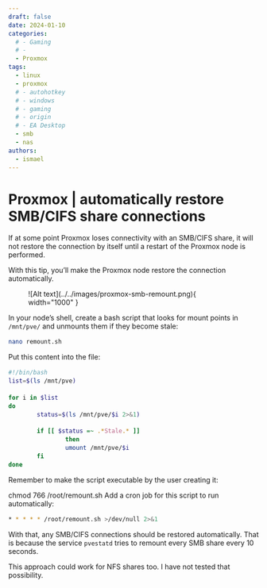 ```yaml
---
draft: false
date: 2024-01-10
categories:
  # - Gaming
  # - 
  - Proxmox
tags:
  - linux
  - proxmox
  # - autohotkey
  # - windows
  # - gaming
  # - origin
  # - EA Desktop
  - smb
  - nas
authors:
  - ismael
---
```


# Proxmox | automatically restore SMB/CIFS share connections

If at some point Proxmox loses connectivity with an SMB/CIFS share, it will not restore the connection by itself until a restart of the Proxmox node is performed.

With this tip, you’ll make the Proxmox node restore the connection automatically.
<figure markdown>
  ![Alt text](../../images/proxmox-smb-remount.png){ width="1000" }
  <figcaption></figcaption>
</figure>

<!-- more -->
In your node’s shell, create a bash script that looks for mount points in `/mnt/pve/` and unmounts them if they become stale:

``` bash
nano remount.sh
```

Put this content into the file:

``` bash
#!/bin/bash
list=$(ls /mnt/pve)

for i in $list
do
        status=$(ls /mnt/pve/$i 2>&1)

        if [[ $status =~ .*Stale.* ]]
                then
                umount /mnt/pve/$i
        fi
done
```

Remember to make the script executable by the user creating it:

chmod 766 /root/remount.sh
Add a cron job for this script to run automatically:

``` bash
* * * * * /root/remount.sh >/dev/null 2>&1
```

With that, any SMB/CIFS connections should be restored automatically. That is because the service `pvestatd` tries to remount every SMB share every 10 seconds.

This approach could work for NFS shares too. I have not tested that possibility.
